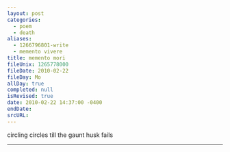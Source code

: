 ```yaml
---
layout: post
categories:
  - poem
  - death
aliases:
  - 1266796801-write
  - memento vivere
title: memento mori
fileUnix: 1265778000
fileDate: 2010-02-22
fileDay: Mo
allDay: true
completed: null
isRevised: true
date: 2010-02-22 14:37:00 -0400
endDate:
srcURL:
---
```


circling circles
till the gaunt husk fails

---


